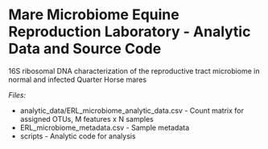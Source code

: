 # Mare Microbiome Equine Reproduction Laboratory - Analytic Data and Source Code
16S ribosomal DNA characterization of the reproductive tract microbiome in normal and infected Quarter Horse mares

*Files:*

  - analytic\_data/ERL\_microbiome\_analytic\_data.csv - Count matrix for assigned OTUs, M features x N samples
  - ERL\_microbiome\_metadata.csv - Sample metadata
  - scripts - Analytic code for analysis
